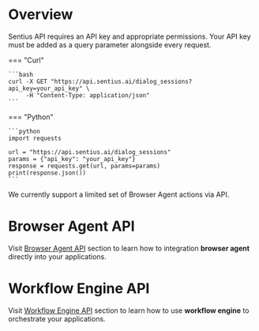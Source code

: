 # Overview

Sentius API requires an API key and appropriate permissions.
Your API key must be added as a query parameter alongside every request.

=== "Curl"

    ```bash
    curl -X GET "https://api.sentius.ai/dialog_sessions?api_key=your_api_key" \
         -H "Content-Type: application/json"
    ```

=== "Python"

    ```python
    import requests
    
    url = "https://api.sentius.ai/dialog_sessions"
    params = {"api_key": "your_api_key"}
    response = requests.get(url, params=params)
    print(response.json())
    ```

We currently support a limited set of Browser Agent actions via API.

# Browser Agent API
Visit [Browser Agent API](browser-agent-api.md) section to learn how to integration **browser agent** directly into your applications.

# Workflow Engine API
Visit [Workflow Engine API](workflow-engine-api.md) section to learn how to use **workflow engine** to orchestrate your applications.
